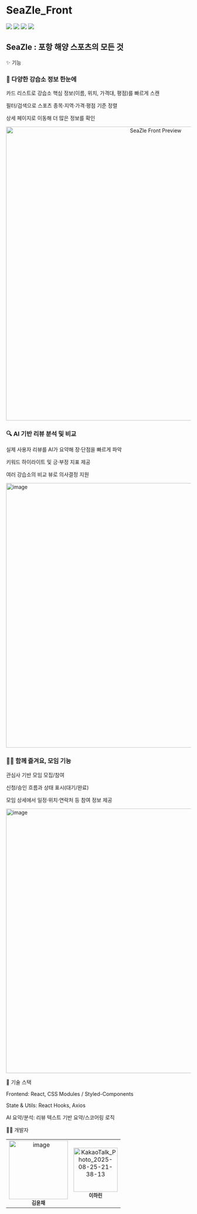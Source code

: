 # SeaZle_Front

<span align="center"> <img src="https://img.shields.io/badge/HTML5-E34F26?style=for-the-badge&logo=HTML5&logoColor=white"> <img src="https://img.shields.io/badge/CSS3-1572B6?style=for-the-badge&logo=CSS3&logoColor=white"> <img src="https://img.shields.io/badge/JavaScript-F7DF1E?style=for-the-badge&logo=JavaScript&logoColor=white"> <img src="https://img.shields.io/badge/React-61DAFB?style=for-the-badge&logo=React&logoColor=white"> </span>





## SeaZle : 포항 해양 스포츠의 모든 것


✨ 기능



### 👀 다양한 강습소 정보 한눈에

카드 리스트로 강습소 핵심 정보(이름, 위치, 가격대, 평점)를 빠르게 스캔

필터/검색으로 스포츠 종목·지역·가격·평점 기준 정렬

상세 페이지로 이동해 더 많은 정보를 확인

<p align="center"> <img src="https://github.com/user-attachments/assets/c6db2229-b056-4afb-9ab4-26d0d60f681b" width="800" alt="SeaZle Front Preview" /> </p>

### 🔍 AI 기반 리뷰 분석 및 비교

실제 사용자 리뷰를 AI가 요약해 장·단점을 빠르게 파악

키워드 하이라이트 및 긍·부정 지표 제공

여러 강습소의 비교 뷰로 의사결정 지원

<p> <img width="1280" height="720" alt="image" src="https://github.com/user-attachments/assets/175a7766-ccce-48f2-a053-3418cc767c12" />
 </p>


### 🏄‍♀️ 함께 즐겨요, 모임 기능

관심사 기반 모임 모집/참여

신청/승인 흐름과 상태 표시(대기/완료)

모임 상세에서 일정·위치·연락처 등 참여 정보 제공

<p> <img width="1280" height="720" alt="image" src="https://github.com/user-attachments/assets/4e6d0a19-9584-4c6f-a6cf-040643a2a9ee" />
 </p>

 

🧰 기술 스택



Frontend: React, CSS Modules / Styled-Components

State & Utils: React Hooks, Axios

AI 요약/분석: 리뷰 텍스트 기반 요약/스코어링 로직

👨‍💻 개발자

<table> <tr> <td align="center"> <img width="160" height="160" alt="image" src="https://github.com/user-attachments/assets/ecf72e67-43f9-4191-88f7-707877164f9d" />
<br/> <sub><b>김윤채</b></sub> </td> <td align="center"> <img width="120" height="120" alt="KakaoTalk_Photo_2025-08-25-21-38-13" src="https://github.com/user-attachments/assets/6d3fdd54-e45a-4552-8140-3cb3c39e2dfa" />
<br/> <sub><b>이하린</b></sub> </td> </tr> </table>
